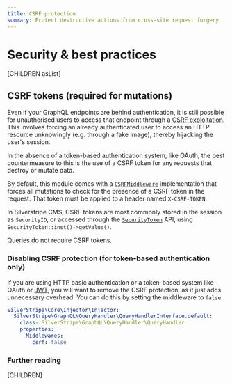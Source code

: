 ```yaml
---
title: CSRF protection
summary: Protect destructive actions from cross-site request forgery
---
```

# Security & best practices

[CHILDREN asList]

## CSRF tokens (required for mutations)

Even if your GraphQL endpoints are behind authentication, it is still possible for unauthorised
users to access that endpoint through a [CSRF exploitation](https://www.owasp.org/index.php/Cross-Site_Request_Forgery_(CSRF)). This involves
forcing an already authenticated user to access an HTTP resource unknowingly (e.g. through a fake image), thereby hijacking the user's
session.

In the absence of a token-based authentication system, like OAuth, the best countermeasure to this
is the use of a CSRF token for any requests that destroy or mutate data.

By default, this module comes with a [`CSRFMiddleware`](api:SilverStripe\GraphQL\Middleware\CSRFMiddleware)
implementation that forces all mutations to check
for the presence of a CSRF token in the request. That token must be applied to a header named `X-CSRF-TOKEN`.

In Silverstripe CMS, CSRF tokens are most commonly stored in the session as `SecurityID`, or accessed through
the [`SecurityToken`](api:SilverStripe\Security\SecurityToken) API, using `SecurityToken::inst()->getValue()`.

Queries do not require CSRF tokens.

### Disabling CSRF protection (for token-based authentication only)

If you are using HTTP basic authentication or a token-based system like OAuth or [JWT](https://github.com/Firesphere/silverstripe-graphql-jwt),
you will want to remove the CSRF protection, as it just adds unnecessary overhead. You can do this by setting
the middleware to `false`.

```yml
SilverStripe\Core\Injector\Injector:
  SilverStripe\GraphQL\QueryHandler\QueryHandlerInterface.default:
    class: SilverStripe\GraphQL\QueryHandler\QueryHandler
    properties:
      Middlewares:
        csrf: false
```

### Further reading

[CHILDREN]
